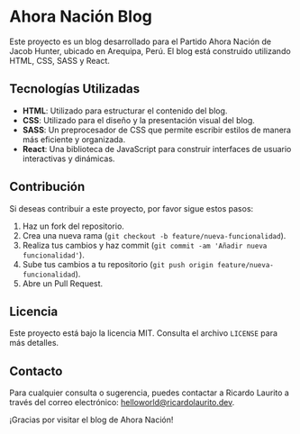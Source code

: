 # Ahora Nación Blog

Este proyecto es un blog desarrollado para el Partido Ahora Nación de Jacob Hunter, ubicado en Arequipa, Perú. El blog está construido utilizando HTML, CSS, SASS y React.

## Tecnologías Utilizadas

- **HTML**: Utilizado para estructurar el contenido del blog.
- **CSS**: Utilizado para el diseño y la presentación visual del blog.
- **SASS**: Un preprocesador de CSS que permite escribir estilos de manera más eficiente y organizada.
- **React**: Una biblioteca de JavaScript para construir interfaces de usuario interactivas y dinámicas.

## Contribución

Si deseas contribuir a este proyecto, por favor sigue estos pasos:

1. Haz un fork del repositorio.
2. Crea una nueva rama (`git checkout -b feature/nueva-funcionalidad`).
3. Realiza tus cambios y haz commit (`git commit -am 'Añadir nueva funcionalidad'`).
4. Sube tus cambios a tu repositorio (`git push origin feature/nueva-funcionalidad`).
5. Abre un Pull Request.

## Licencia

Este proyecto está bajo la licencia MIT. Consulta el archivo `LICENSE` para más detalles.

## Contacto

Para cualquier consulta o sugerencia, puedes contactar a Ricardo Laurito a través del correo electrónico: [helloworld@ricardolaurito.dev](mailto:helloworld@ricardolaurito.dev).

¡Gracias por visitar el blog de Ahora Nación!

